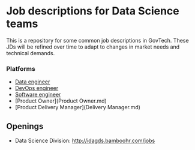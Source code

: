 # Job descriptions for Data Science teams

This is a repository for some common job descriptions in GovTech. These JDs will be refined over time to adapt to changes in market needs and technical demands. 

### Platforms

- [Data engineer](Data_Engineer.md)
- [DevOps engineer](DevOps_Engineer.md)
- [Software engineer](Software_Engineer.md)
- [Product Owner](Product Owner.md) 
- [Product Delivery Manager](Delivery Manager.md) 

## Openings

- Data Science Division: http://idagds.bamboohr.com/jobs
